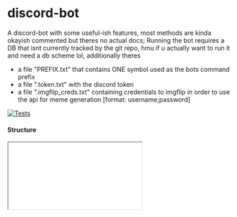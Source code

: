 # discord-bot
A discord-bot with some useful-ish features, most methods are kinda okayish commented but theres no actual docs;
Running the bot requires a DB that isnt currently tracked by the git repo, hmu if u actually want to run it and need a db scheme lol, additionally theres
- a file "PREFIX.txt" that contains ONE symbol used as the bots command prefix
- a file ".token.txt" with the discord token
- a file ".imgflip_creds.txt" containing credentials to imgflip in order to use the api for meme generation [format: username;password]

[![Tests](https://github.com/Nighmared/discord-bot/actions/workflows/tests.yml/badge.svg)](https://github.com/Nighmared/discord-bot/actions/workflows/tests.yml)



#### Structure

<iframe src="src/tree.txt">

